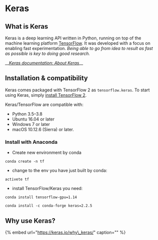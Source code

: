 # Keras

## What is Keras

Keras is a deep learning API written in Python, running on top of the machine learning platform [TensorFlow](https://github.com/tensorflow/tensorflow). It was developed with a focus on enabling fast experimentation. _Being able to go from idea to result as fast as possible is key to doing good research._

\_\_[_Keras documentation: About Keras_](https://keras.io/about/)\_\_

## Installation & compatibility <a id="installation-amp-compatibility"></a>

Keras comes packaged with TensorFlow 2 as `tensorflow.keras`. To start using Keras, simply [install TensorFlow 2](https://www.tensorflow.org/install).

Keras/TensorFlow are compatible with:

* Python 3.5–3.8
* Ubuntu 16.04 or later
* Windows 7 or later
* macOS 10.12.6 \(Sierra\) or later.

### Install with Anaconda

* Create new environment by conda

`conda create -n tf`

* change to the env you have just built by conda:

`activete tf`

* install TensorFlow/Keras  you need:

`conda install tensorflow-gpu=1.14`

`conda install -c conda-forge keras=2.2.5`

## Why use Keras?

{% embed url="https://keras.io/why\_keras/" caption="" %}

